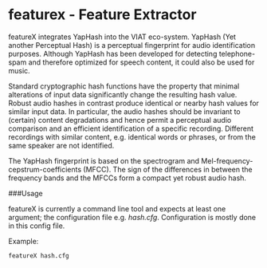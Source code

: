 featurex - Feature Extractor
============================
featureX integrates YapHash into the VIAT eco-system. 
YapHash (Yet another Perceptual Hash) is a perceptual fingerprint for audio identification purposes. 
Although YapHash has been developed for detecting telephone-spam and therefore optimized for speech content, 
it could also be used for music.  

Standard cryptographic hash functions have the property that minimal alterations of input data 
significantly change the resulting hash value. 
Robust audio hashes in contrast produce identical or nearby hash values for similar input data. 
In particular, the audio hashes should be invariant to (certain) content degradations and hence permit 
a perceptual audio comparison and an efficient identification of a specific recording. 
Different recordings with similar content, e.g. identical words or phrases, or from the same speaker are not identified.

The YapHash fingerprint is based on the spectrogram and Mel-frequency-cepstrum-coefficients (MFCC). 
The sign of the differences in between the frequency bands and the MFCCs form a compact yet robust audio hash.

###Usage

featureX is currently a command line tool and expects at least one argument; the configuration file e.g. _hash.cfg_.
Configuration is mostly done in this config file. 

Example:

    featureX hash.cfg
    


